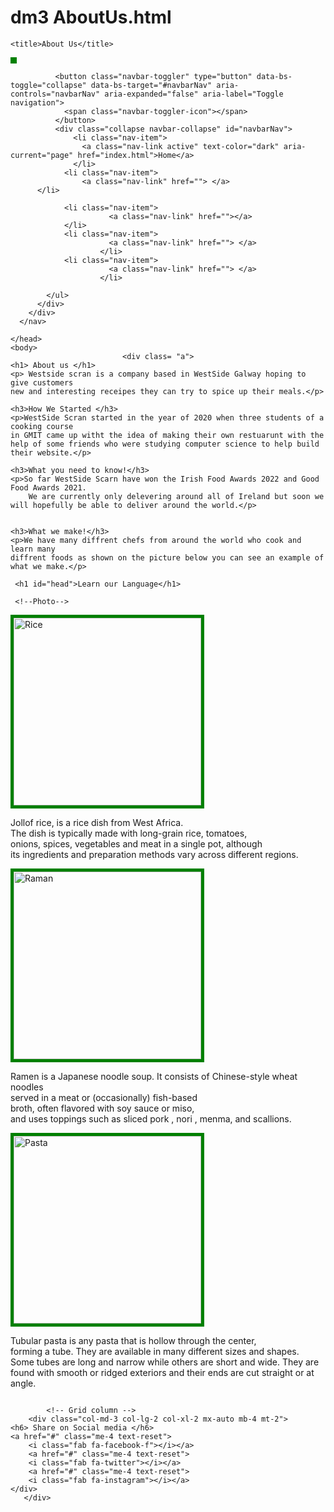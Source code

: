 # dm3 AboutUs.html

<html lang="en">

<head>
    <meta charset="UTF-8">

    <title>About Us</title>


<link href="Westsidescran.css" rel="stylesheet"/>	

   <link href="https://cdn.jsdelivr.net/npm/bootstrap@5.1.3/dist/css/bootstrap.min.css" rel="stylesheet" integrity="sha384-1BmE4kWBq78iYhFldvKuhfTAU6auU8tT94WrHftjDbrCEXSU1oBoqyl2QvZ6jIW3" crossorigin="anonymous">

   <script src="https://kit.fontawesome.com/c820918012.js" crossorigin="anonymous"></script>
	
<style>

div.a  {
text-align: center;
}

img {
  border: 5px solid green;
}


</style>


</head>

<body>
    
 <nav class="navbar navbar-expand-lg navbar-light bg-success">
            <div class="container-fluid">
              <a class="navbar-brand" href="#"></a>
              <div id=div2> <img id="" src="images/" alt=""></div> 
			  
			  
              <button class="navbar-toggler" type="button" data-bs-toggle="collapse" data-bs-target="#navbarNav" aria-controls="navbarNav" aria-expanded="false" aria-label="Toggle navigation">
                <span class="navbar-toggler-icon"></span>
              </button>
              <div class="collapse navbar-collapse" id="navbarNav">
                  <li class="nav-item">
                    <a class="nav-link active" text-color="dark" aria-current="page" href="index.html">Home</a>
                  </li>
                <li class="nav-item">
                    <a class="nav-link" href=""> </a>
          </li> 

                <li class="nav-item">
                          <a class="nav-link" href=""></a>
                </li> 
                <li class="nav-item">
                          <a class="nav-link" href=""> </a>
                        </li>
                <li class="nav-item">
                          <a class="nav-link" href=""> </a>
                        </li>
                
            </ul>
          </div>
        </div>
      </nav>	 

	</head>
	<body>
							 <div class= "a">
	<h1> About us </h1>
	<p> Westside scran is a company based in WestSide Galway hoping to give customers 
	new and interesting receipes they can try to spice up their meals.</p>

	<h3>How We Started </h3>
	<p>WestSide Scran started in the year of 2020 when three students of a cooking course 
	in GMIT came up witht the idea of making their own restuarunt with the help of some friends who were studying computer science to help build their website.</p>
	
	<h3>What you need to know!</h3>
	<p>So far WestSide Scarn have won the Irish Food Awards 2022 and Good Food Awards 2021.
		We are currently only delevering around all of Ireland but soon we will hopefully be able to deliver around the world.</p>
	
	
	<h3>What we make!</h3>
	<p>We have many diffrent chefs from around the world who cook and learn many 
	diffrent foods as shown on the picture below you can see an example of what we make.</p>
	
	 <h1 id="head">Learn our Language</h1>
	 
	 <!--Photo-->

<div class="row">
  <div class="column">
    <img  src="Rice.jpg" alt="Rice" width="300" height="300">
	<p> Jollof rice, is a rice dish from West Africa.<br> 
	The dish is typically made with long-grain rice, tomatoes, <br>
	onions, spices, vegetables and meat in a single pot, although <br>
	its ingredients and preparation methods vary across different regions.</p>
  </div>
  <div class="column">
   <img  src="Raman.jpg" alt="Raman" width="300" height="300">
 <p>  Ramen is a Japanese noodle soup.
 It consists of Chinese-style wheat noodles <br>
 served in a meat or (occasionally) fish-based <br>
 broth, often flavored with soy sauce or miso, <br>
 and uses toppings such as sliced pork , nori , menma, and scallions.
 </p> </div>
  <div class="column">
   <img src="Pasta.jpg" alt="Pasta" width="300" height="300">
   <p>Tubular pasta is any pasta that is hollow through the center, <br>
   forming a tube. They are available in many different sizes and shapes. <br>
   Some tubes are long and narrow while others are short and wide. They are 
   found with smooth or ridged exteriors and their ends are cut straight or at angle.</p>
   </div>
   



</div>

</div>



	
	        <!-- Grid column -->
        <div class="col-md-3 col-lg-2 col-xl-2 mx-auto mb-4 mt-2">
	<h6> Share on Social media </h6>
	<a href="#" class="me-4 text-reset">
        <i class="fab fa-facebook-f"></i></a>
      	<a href="#" class="me-4 text-reset">
        <i class="fab fa-twitter"></i></a>
      	<a href="#" class="me-4 text-reset">
        <i class="fab fa-instagram"></i></a>
	</div>
       </div>
</body>	
</html>

